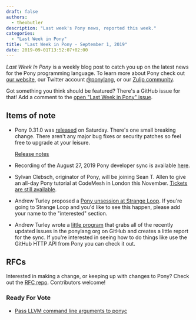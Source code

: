 ```yaml
---
draft: false
authors:
  - theobutler
description: "Last week's Pony news, reported this week."
categories:
  - "Last Week in Pony"
title: "Last Week in Pony - September 1, 2019"
date: 2019-09-01T13:52:07+02:00
---
```

_Last Week In Pony_ is a weekly blog post to catch you up on the latest news for the Pony programming language. To learn more about Pony check out [our website](https://ponylang.io), our Twitter account [@ponylang](https://twitter.com/ponylang), or our [Zulip community](https://ponylang.zulipchat.com).

Got something you think should be featured? There's a GitHub issue for that! Add a comment to the [open "Last Week in Pony" issue](https://github.com/ponylang/ponylang.github.io/issues?q=is%3Aissue+is%3Aopen+label%3Alast-week-in-pony).

<!-- more -->

## Items of note

- Pony 0.31.0 was [released](https://www.ponylang.io/blog/2019/08/0.31.0-released/) on Saturday. There's one small breaking change. There aren't any major bug fixes or security patches so feel free to upgrade at your leisure.

    [Release notes](https://www.ponylang.io/blog/2019/08/0.31.0-released/)

- Recording of the August 27, 2019 Pony developer sync is available [here](https://sync-recordings.ponylang.io/r/2019_08_27.m4a).

- Sylvan Clebsch, originator of Pony, will be joining Sean T. Allen to give an all-day Pony tutorial at CodeMesh in London this November. [Tickets are still available](https://codesync.global/conferences/code-mesh-ldn/tutorial/?utm_source=Twitter&utm_medium=Code%20Sync&utm_campaign=Code%20Mesh%20LDN%2019/#18oo-programming-with-pony).

- Andrew Turley proposed a [Pony unsession at Strange Loop](https://github.com/strangeloop/StrangeLoop2019/wiki/Unsessions#getting-in-the-saddle-with-the-pony-programming-language). If you're going to Strange Loop and you'd like to see this happen, please add your name to the "interested" section.

- Andrew Turley wrote a [little program](https://github.com/aturley/pony-sync-helper) that grabs all of the recently updated issues in the ponylang org on GitHub and creates a little report for the sync. If you're interested in seeing how to do things like use the GitHub HTTP API from Pony you can check it out.

## RFCs

Interested in making a change, or keeping up with changes to Pony? Check out the [RFC repo](https://github.com/ponylang/rfcs). Contributors welcome!

### Ready For Vote

- [Pass LLVM command line arguments to ponyc](https://github.com/ponylang/rfcs/pull/153)

